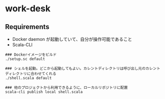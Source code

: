 work-desk
====

Requirements
----
* Docker daemon が起動していて、自分が操作可能であること
* Scala-CLI

```shell
### Dockerイメージをビルド
./setup.sc default

### シェルを起動。どこから起動してもよい。カレントディレクトリは呼び出し元のカレントディレクトリに合わせてくれる
./shell.scala default

### 他のプロジェクトから利用できるように、ローカルリポジトリに配置
scala-cli publish local shell.scala
```